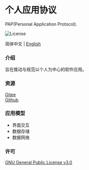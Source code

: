 # 个人应用协议

PAP(Personal Application Protocol).

![License](https://img.shields.io/badge/license-GPL%20v3-blue)

简体中文 | [English](./README.md)

### 介绍

旨在推动与规范以个人为中心的软件应用。

### 资源

[Gitee](https://gitee.com/dfz/PAP)  
[Github](https://github.com/xxyjskx1987/PAP)

### 应用模型

- 界面交互  
- 数据存储  
- 数据网络

### 许可

[GNU General Public License v3.0](./LICENSE)
